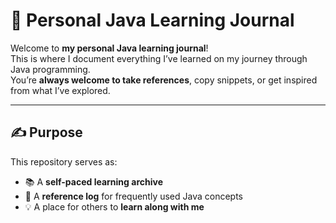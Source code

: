 # 📘 Personal Java Learning Journal

Welcome to **my personal Java learning journal**!  
This is where I document everything I’ve learned on my journey through Java programming.  
You’re **always welcome to take references**, copy snippets, or get inspired from what I’ve explored.

---

## ✍️ Purpose

This repository serves as:

- 📚 A **self-paced learning archive**
- 📖 A **reference log** for frequently used Java concepts
- 💡 A place for others to **learn along with me**
